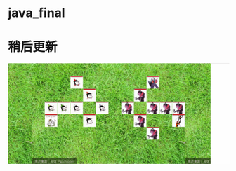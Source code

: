 # java_final
# 稍后更新
![Image text](https://github.com/cockroach20168/java_final/blob/master/image/test.gif)